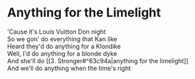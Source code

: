 # Anything for the Limelight

'Cause it's Louis Vuitton Don night  
So we gon' do everything that Kan like  
Heard they'd do anything for a Klondike  
Well, I'd do anything for a blonde dyke  
And she'll do [[3. Stronger#^63c94a|anything for the limelight]]  
And we'll do anything when the time's right  